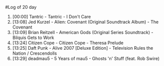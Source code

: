 #Log of 20 day

1. [00:00] Tantric - Tantric - I Don't Care
1. [13:08] Jed Kurzel - Alien: Covenant (Original Soundtrack Album) - The Covenant
1. [13:09] Brian Reitzell - American Gods (Original Series Soundtrack) - Bilquis Gets to Work
1. [13:24] Citizen Cope - Citizen Cope - Theresa Prelude
1. [13:25] Daft Punk - Alive 2007 [Deluxe Edition] - Television Rules the Nation / Crescendolls
1. [13:29] deadmau5 - 5 Years of mau5 - Ghosts 'n' Stuff (feat. Rob Swire)
